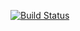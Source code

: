 [![Build Status](https://travis-ci.org/KoqpeJacobs/complex_travis.svg?branch=master)](https://travis-ci.org/KoqpeJacobs/complex_travis)
